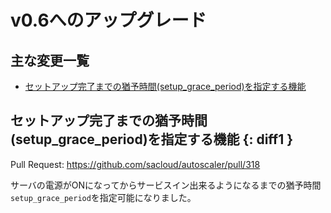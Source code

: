 # v0.6へのアップグレード

## 主な変更一覧

- [セットアップ完了までの猶予時間(setup_grace_period)を指定する機能](#diff1)

## セットアップ完了までの猶予時間(setup_grace_period)を指定する機能 {: diff1 }

Pull Request: https://github.com/sacloud/autoscaler/pull/318  

サーバの電源がONになってからサービスイン出来るようになるまでの猶予時間`setup_grace_period`を指定可能になりました。

